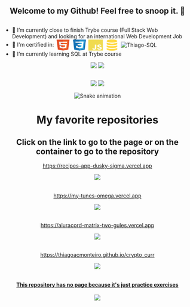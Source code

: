 <div align="center">
  <h2>Welcome to my Github! Feel free to snoop it. 🦝</h2> 
</div>

  ##

- 🔭 I’m currently close to finish Trybe course (Full Stack Web Development) and looking for an international Web Development Job
- 📕 I'm certified in: <img align="center" alt="Thiago-HTML" height="30" width="40" src="https://raw.githubusercontent.com/devicons/devicon/master/icons/html5/html5-original.svg"> <img align="center" alt="Thiago-CSS" height="30" width="40" src="https://raw.githubusercontent.com/devicons/devicon/master/icons/css3/css3-original.svg"> <img align="center" alt="Thiago-Js" height="30" width="40" src="https://raw.githubusercontent.com/devicons/devicon/master/icons/javascript/javascript-plain.svg"> <img align="center" alt="Thiago-React" height="30" width="40" src="https://raw.githubusercontent.com/devicons/devicon/master/icons/sql/sql-original.svg"> <img align="center" alt="Thiago-SQL" height="30" width="40" src="https://www.tshirtgeek.com.br/wp-content/uploads/2021/09/com037-scaled.jpg">
- 📖 I’m currently learning SQL at Trybe course

<div align="center">
  <img height="165px" margin-right="100px" src="https://github-readme-stats.vercel.app/api?username=thiagoacmonteiro&show_icons=true&theme=chartreuse-dark&include_all_commits=true&count_private=true"/>
  <img height="165em" src="https://github-readme-stats.vercel.app/api/top-langs/?username=thiagoacmonteiro&layout=compact&langs_count=7&theme=chartreuse-dark"/>   

  ##
 
<div> 
  <a href="https://www.linkedin.com/in/thiagoacmonteiro/" target="_blank"><img height="30em" src="https://img.shields.io/badge/-Linkedin-%230077B5?style=for-the-     badge&logo=linkedin&logoColor=white" target="_blank"></a> 
  <a href="mailto:thiagoacmonteiro@outlook.com" target="_blank"><img height="30em" src="https://img.shields.io/badge/Microsoft_Outlook-0078D4?style=for-the-  badge&logo=microsoft-outlook&logoColor=white" target="_blank"></a> 
  
  ![Snake animation](https://github.com/thiagoacmonteiro/thiagoacmonteiro/blob/output/github-contribution-grid-snake.svg)
 
</div>

# My favorite repositories
## Click on the link to go to the page or on the container to go to the repository
    
https://recipes-app-dusky-sigma.vercel.app
    
<a href="https://github.com/thiagoacmonteiro/recipes-app"><img width="550em" src="https://github-readme-stats.vercel.app/api/pin/?username=thiagoacmonteiro&repo=recipes-app&theme=chartreuse-dark"/>
 
  ##
  
https://my-tunes-omega.vercel.app
  
<a href="https://github.com/thiagoacmonteiro/MyTunes"><img width="550em" src="https://github-readme-stats.vercel.app/api/pin/?username=thiagoacmonteiro&repo=MyTunes&theme=chartreuse-dark"/>
  
  ##
  
https://aluracord-matrix-two-gules.vercel.app
  
<a href="https://github.com/thiagoacmonteiro/aluracord-matrix"><img width="550em" src="https://github-readme-stats.vercel.app/api/pin/?username=thiagoacmonteiro&repo=aluracord-matrix&theme=chartreuse-dark"/>
  
  ##
  
https://thiagoacmonteiro.github.io/crypto_curr
  
<a href="https://github.com/thiagoacmonteiro/cryptocurr"><img width="550em" src="https://github-readme-stats.vercel.app/api/pin/?username=thiagoacmonteiro&repo=cryptocurr&theme=chartreuse-dark"/>
  
  ##
  
#### This repository has no page because it's just practice exercises
<a href="https://github.com/thiagoacmonteiro/Trybe-exercises"><img width="550em" src="https://github-readme-stats.vercel.app/api/pin/?username=thiagoacmonteiro&repo=Trybe-exercises&theme=chartreuse-dark"/>
